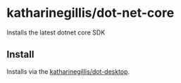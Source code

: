 # katharinegillis/dot-net-core
Installs the latest dotnet core SDK

## Install
Installs via the [katharinegillis/dot-desktop](https://github.com/katharinegillis/dot-desktop).
